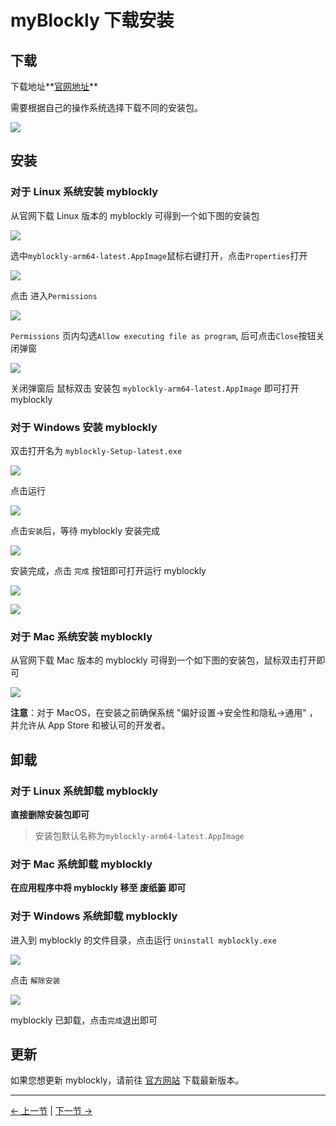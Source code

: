 # myBlockly 下载安装

## 下载

下载地址**[官网地址](https://www.elephantrobotics.com/download/)**

需要根据自己的操作系统选择下载不同的安装包。

![](./img/download.png)

## 安装

### 对于 Linux 系统安装 myblockly

从官网下载 Linux 版本的 myblockly 可得到一个如下图的安装包

![](.\img\appimage.png)

选中`myblockly-arm64-latest.AppImage`鼠标右键打开，点击`Properties`打开

<img src=".\img\appimage1.png"  />

点击 进入`Permissions`

<img src=".\img\appimage2.png"  />

`Permissions` 页内勾选`Allow executing file as program`, 后可点击`Close`按钮关闭弹窗

<img src=".\img\appimage3.png"  />

关闭弹窗后 鼠标双击 安装包 `myblockly-arm64-latest.AppImage` 即可打开 myblockly

### 对于 Windows 安装 myblockly

双击打开名为 `myblockly-Setup-latest.exe`

![](./img/install_1.png)

点击运行

![](./img/install_2.png)

点击`安装`后，等待 myblockly 安装完成

![](./img/install_3.png)

安装完成，点击 `完成` 按钮即可打开运行 myblockly

![](./img/install_4.png)

![](./img/install_5.png)

### 对于 Mac 系统安装 myblockly

从官网下载 Mac 版本的 myblockly 可得到一个如下图的安装包，鼠标双击打开即可

![](./img/mac.png)

**注意**：对于 MacOS，在安装之前确保系统 "偏好设置->安全性和隐私->通用" ，并允许从 App Store 和被认可的开发者。

## 卸载

### 对于 Linux 系统卸载 myblockly

**直接删除安装包即可**

> 安装包默认名称为`myblockly-arm64-latest.AppImage`

### 对于 Mac 系统卸载 myblockly

**在应用程序中将 myblockly 移至 废纸篓 即可**

### 对于 Windows 系统卸载 myblockly

进入到 myblockly 的文件目录，点击运行 `Uninstall myblockly.exe`

![](./img/uninstall_1.png)

点击 `解除安装`

![](./img/uninstall_2.png)

myblockly 已卸载，点击`完成`退出即可

## 更新

如果您想更新 myblockly，请前往 [官方网站](https://www.elephantrobotics.com/downloads/) 下载最新版本。

---

[← 上一节](../320pi/1-myBlocklyFirstUse.md) | [下一节 →](../320pi/3-interface_description.md)
